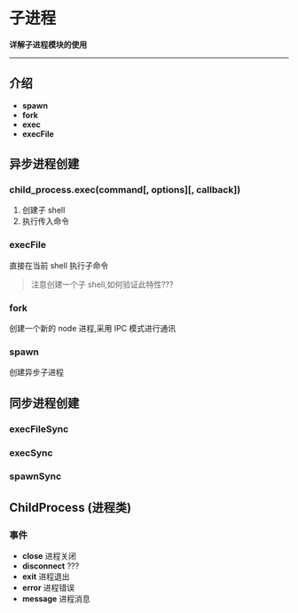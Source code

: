 # 子进程

**详解子进程模块的使用**

----


## 介绍
* **spawn** 
* **fork** 
* **exec** 
* **execFile** 


## 异步进程创建
### child_process.exec(command[, options][, callback]) 
1. 创建子 shell 
2. 执行传入命令

### execFile
直接在当前 shell 执行子命令

> 注意创建一个子 shell,如何验证此特性???

### fork
创建一个新的 node 进程,采用 IPC 模式进行通讯

### spawn
创建异步子进程

## 同步进程创建
### execFileSync

### execSync

### spawnSync

## ChildProcess (进程类)
### 事件
* **close** 进程关闭
* **disconnect** ???
* **exit** 进程退出
* **error** 进程错误
* **message** 进程消息

